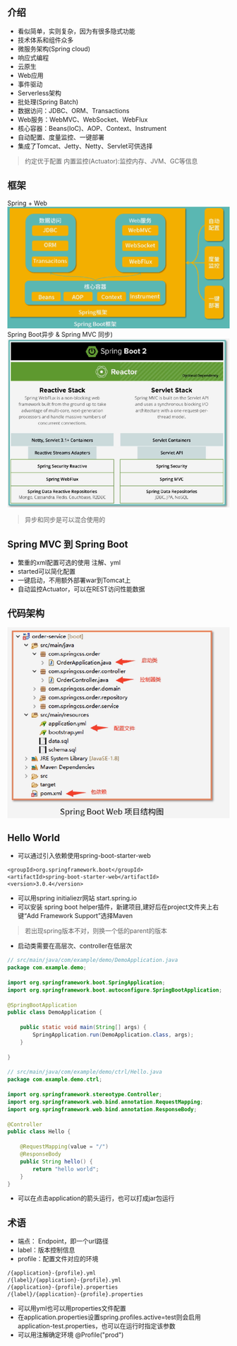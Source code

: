 ## 介绍
+ 看似简单，实则复杂，因为有很多隐式功能
+ 技术体系和组件众多
+ 微服务架构(Spring cloud)
+ 响应式编程
+ 云原生
+ Web应用
+ 事件驱动
+ Serverless架构
+ 批处理(Spring Batch)
+ 数据访问：JDBC、ORM、Transactions
+ Web服务：WebMVC、WebSocket、WebFlux
+ 核心容器：Beans(IoC)、AOP、Context、Instrument
+ 自动配置、度量监控、一键部署
+ 集成了Tomcat、Jetty、Netty、Servlet可供选择
> 约定优于配置
> 内置监控(Actuator):监控内存、JVM、GC等信息

## 框架
Spring + Web
![](assets/sprintbootframework.png)
Spring Boot异步 & Spring MVC 同步) 
![](assets/spring2.png)
> 异步和同步是可以混合使用的

## Spring MVC 到 Spring Boot
+ 繁重的xml配置可选的使用 注解、yml
+ started可以简化配置
+ 一键启动，不用额外部署war到Tomcat上
+ 自动监控Actuator，可以在REST访问性能数据

## 代码架构
![](assets/spring3.png)

## Hello World
+ 可以通过引入依赖使用spring-boot-starter-web
```
<groupId>org.springframework.boot</groupId>
<artifactId>spring-boot-starter-web</artifactId>
<version>3.0.4</version>
```
+ 可以用spring initialiezr网站 start.spring.io 
+ 可以安装 spring boot helper插件，新建项目,建好后在project文件夹上右键“Add Framework Support”选择Maven
> 若出现spring版本不对，则换一个低的parent的版本
+ 启动类需要在高层次、controller在低层次
``` java
// src/main/java/com/example/demo/DemoApplication.java
package com.example.demo;

import org.springframework.boot.SpringApplication;
import org.springframework.boot.autoconfigure.SpringBootApplication;

@SpringBootApplication
public class DemoApplication {

	public static void main(String[] args) {
		SpringApplication.run(DemoApplication.class, args);
	}

}

// src/main/java/com/example/demo/ctrl/Hello.java
package com.example.demo.ctrl;

import org.springframework.stereotype.Controller;
import org.springframework.web.bind.annotation.RequestMapping;
import org.springframework.web.bind.annotation.ResponseBody;

@Controller
public class Hello {

    @RequestMapping(value = "/")
    @ResponseBody
    public String hello() {
        return "hello world";
    }
}
```
+ 可以在点击application的箭头运行，也可以打成jar包运行

## 术语
+ 端点： Endpoint，即一个url路径
+ label：版本控制信息
+ profile：配置文件对应的环境
```
/{application}-{profile}.yml
/{label}/{application}-{profile}.yml
/{application}-{profile}.properties
/{label}/{application}-{profile}.properties
```
+ 可以用yml也可以用properties文件配置
+ 在application.properties设置spring.profiles.active=test则会启用application-test.properties，也可以在运行时指定该参数
+ 可以用注解确定环境 @Profile("prod")
